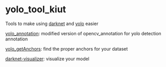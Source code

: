 # yolo_tool_kiut
Tools to make using [darknet](https://github.com/pjreddie/darknet) and [yolo](https://pjreddie.com/media/files/papers/YOLOv3.pdf) easier

[yolo_annotation](https://github.com/YanBC/yolo_annotation): modified version of opencv_annotation for yolo detection annotation

[yolo_getAnchors](https://github.com/YanBC/yolo_getAnchors): find the proper anchors for your dataset

[darknet-visualizer](https://github.com/YanBC/darknet-visualizer): visualize your model 